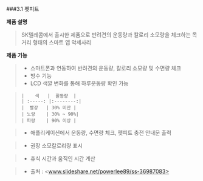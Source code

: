 ###3.1 펫피트

**제품 설명**
> SK텔레콤에서 출시한 제품으로 반려견의 운동량과 칼로리 소모량을 체크하는 목거리 형태의 스마트 앱 악세사리

**제품 기능**
>- 스마트폰과 연동하여 반려견의 운동량, 칼로리 소모량 및 수면량 체크
>- 방수 기능
>- LCD 색깔 변화를 통해 하루운동량 확인 가능

>     |    색   |  활동량  |
>     | :-----: |:--------:|
>     |  빨강   | 30% 미만 |
>     | 노랑    | 30% ~ 90%|
>     | 파랑    | 90% 이상 |

>- 애플리케이션에서 운동량, 수면량 체크, 펫피트 충전 안내문 출력

>- 권장 소모칼로리량 표시

>- 휴식 시간과 움직인 시간 계산

>- 출처 : <www.slideshare.net/powerlee89/ss-36987083>
